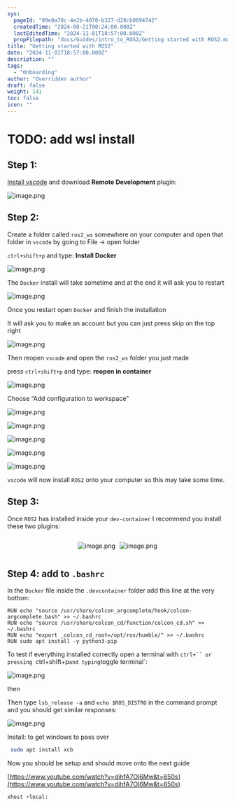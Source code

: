 ```yaml
---
sys:
  pageId: "89e0a78c-4e2b-4070-b327-d28cb0694742"
  createdTime: "2024-08-21T00:24:00.000Z"
  lastEditedTime: "2024-11-01T18:57:00.000Z"
  propFilepath: "docs/Guides/intro_to_ROS2/Getting started with ROS2.md"
title: "Getting started with ROS2"
date: "2024-11-01T18:57:00.000Z"
description: ""
tags:
  - "Onboarding"
author: "Overridden author"
draft: false
weight: 141
toc: false
icon: ""
---
```


# TODO: add wsl install

## Step 1:

[Install vscode](https://code.visualstudio.com/download) and download **Remote Development** plugin:

![image.png](https://prod-files-secure.s3.us-west-2.amazonaws.com/d518164a-d88e-44d1-a4ee-3adb3bd8bce0/efb52993-1881-4a40-b95e-6f020334f022/image.png?X-Amz-Algorithm=AWS4-HMAC-SHA256&X-Amz-Content-Sha256=UNSIGNED-PAYLOAD&X-Amz-Credential=ASIAZI2LB4664T6WL7BL%2F20250320%2Fus-west-2%2Fs3%2Faws4_request&X-Amz-Date=20250320T090828Z&X-Amz-Expires=3600&X-Amz-Security-Token=IQoJb3JpZ2luX2VjEDEaCXVzLXdlc3QtMiJHMEUCID%2BYZKpsiPU3RmZOtDb%2BH9t3t5kPdzHWgC1M%2Fei6RLwmAiEAnozWyp6x5RbXGFNnyKoPGCByYVWhFPZUheaFQI3Vj5kqiAQIiv%2F%2F%2F%2F%2F%2F%2F%2F%2F%2FARAAGgw2Mzc0MjMxODM4MDUiDOmd09Io7kHOI%2BsK%2FSrcA4BAgOBTFTYB3lpGfQsa%2FQpViNSiJx3wN2PXZjGyU2JjQVar8b%2FFDQPVbvzYEMwjVKhowqFOf%2F765ex5i7JymnBho74RpnliquGjqR%2BuGh93WfF1bs%2BgToPtQAe%2BzdOrweoFzXLpNvNdXOT8%2ByxuUic%2B%2BfvxdedJHo9MJEzHJOeSmQlLtHdfg9GrgPujfssmb1j8AiVol4AjG8rYYgFxvkpbQ%2FopzRmPqOlWkiiwA1qpjqx4mPo54xV0LUo8D5Zx6NTnCHYHCJr%2BBpipvEU8qJf9MxX9aSCbvsdok2iLiRygJy2CCRwOBZc0hAH%2F90oP%2Fq2d2%2FpIWgp5MTyeZjamPBIlX%2FZmMvEPeHpCsrmHAyJwzgfiInpISMG3B81lOtoZ936n1CaedwPfbTMdm02TVZ8aMVod1sJ%2BNDnq7pb5drkrbaw2w7LOb%2BNcQWp%2BIc%2Fb7Ri8kW3pxOxlN7a%2F5imotR91TVddz95NMRpUfLmz3uVVCbhf4Pr6%2BIXcWuBGPmLgwc1NHTKoA79KANQwypJZwFf4OfCWXliTFtQMNh3geI3ALV08400s6RAt0obNYsI00bGn%2FHl300znmhx6t3R9d4bT%2BP8oGf4uRXMPs7wZv3e8zGvRW7hxGIHiJ8KJMIim774GOqUBequv1QK4Co5saLm7X%2BsRylpSUgzoyfWdYUnny0XC7tonsRM72Ujq1LGs4R3YLc73ClX1MisIXr3ADzF7pd4lCf0jvLxjij5FWCkeXFds%2FCLTN2cJ3ezIhQBJDvR8O7gjsA%2FFXPy%2FIpbZCU1m7dDjSjAI5OJ0P%2Fns2Bl8llUi73ypc6TfH0FBFf507Mo8O%2BoEM1sbNLXbvExjLdO%2BexKXD%2B%2FMe1%2F%2B&X-Amz-Signature=bab48c6c1d145ec22ca4f929f08b8f17f9b3a1e24867074557751f6335496077&X-Amz-SignedHeaders=host&x-id=GetObject)

## Step 2:

Create a folder called `ros2_ws` somewhere on your computer and open that folder in `vscode` by going to File → open folder 

`ctrl+shift+p` and type: **Install Docker**

![image.png](https://prod-files-secure.s3.us-west-2.amazonaws.com/d518164a-d88e-44d1-a4ee-3adb3bd8bce0/2269dc0e-1cd5-47ff-bceb-c04ad9b2eab0/image.png?X-Amz-Algorithm=AWS4-HMAC-SHA256&X-Amz-Content-Sha256=UNSIGNED-PAYLOAD&X-Amz-Credential=ASIAZI2LB4664T6WL7BL%2F20250320%2Fus-west-2%2Fs3%2Faws4_request&X-Amz-Date=20250320T090828Z&X-Amz-Expires=3600&X-Amz-Security-Token=IQoJb3JpZ2luX2VjEDEaCXVzLXdlc3QtMiJHMEUCID%2BYZKpsiPU3RmZOtDb%2BH9t3t5kPdzHWgC1M%2Fei6RLwmAiEAnozWyp6x5RbXGFNnyKoPGCByYVWhFPZUheaFQI3Vj5kqiAQIiv%2F%2F%2F%2F%2F%2F%2F%2F%2F%2FARAAGgw2Mzc0MjMxODM4MDUiDOmd09Io7kHOI%2BsK%2FSrcA4BAgOBTFTYB3lpGfQsa%2FQpViNSiJx3wN2PXZjGyU2JjQVar8b%2FFDQPVbvzYEMwjVKhowqFOf%2F765ex5i7JymnBho74RpnliquGjqR%2BuGh93WfF1bs%2BgToPtQAe%2BzdOrweoFzXLpNvNdXOT8%2ByxuUic%2B%2BfvxdedJHo9MJEzHJOeSmQlLtHdfg9GrgPujfssmb1j8AiVol4AjG8rYYgFxvkpbQ%2FopzRmPqOlWkiiwA1qpjqx4mPo54xV0LUo8D5Zx6NTnCHYHCJr%2BBpipvEU8qJf9MxX9aSCbvsdok2iLiRygJy2CCRwOBZc0hAH%2F90oP%2Fq2d2%2FpIWgp5MTyeZjamPBIlX%2FZmMvEPeHpCsrmHAyJwzgfiInpISMG3B81lOtoZ936n1CaedwPfbTMdm02TVZ8aMVod1sJ%2BNDnq7pb5drkrbaw2w7LOb%2BNcQWp%2BIc%2Fb7Ri8kW3pxOxlN7a%2F5imotR91TVddz95NMRpUfLmz3uVVCbhf4Pr6%2BIXcWuBGPmLgwc1NHTKoA79KANQwypJZwFf4OfCWXliTFtQMNh3geI3ALV08400s6RAt0obNYsI00bGn%2FHl300znmhx6t3R9d4bT%2BP8oGf4uRXMPs7wZv3e8zGvRW7hxGIHiJ8KJMIim774GOqUBequv1QK4Co5saLm7X%2BsRylpSUgzoyfWdYUnny0XC7tonsRM72Ujq1LGs4R3YLc73ClX1MisIXr3ADzF7pd4lCf0jvLxjij5FWCkeXFds%2FCLTN2cJ3ezIhQBJDvR8O7gjsA%2FFXPy%2FIpbZCU1m7dDjSjAI5OJ0P%2Fns2Bl8llUi73ypc6TfH0FBFf507Mo8O%2BoEM1sbNLXbvExjLdO%2BexKXD%2B%2FMe1%2F%2B&X-Amz-Signature=22c0f932227ee5f5a3590a18ca71f0552821bfc308fb3af6285b46e019cd957d&X-Amz-SignedHeaders=host&x-id=GetObject)

The `Docker` install will take sometime and at the end it will ask you to restart

![image.png](https://prod-files-secure.s3.us-west-2.amazonaws.com/d518164a-d88e-44d1-a4ee-3adb3bd8bce0/ed233f78-be33-4b1f-b89c-9c346c0e961e/image.png?X-Amz-Algorithm=AWS4-HMAC-SHA256&X-Amz-Content-Sha256=UNSIGNED-PAYLOAD&X-Amz-Credential=ASIAZI2LB4664T6WL7BL%2F20250320%2Fus-west-2%2Fs3%2Faws4_request&X-Amz-Date=20250320T090828Z&X-Amz-Expires=3600&X-Amz-Security-Token=IQoJb3JpZ2luX2VjEDEaCXVzLXdlc3QtMiJHMEUCID%2BYZKpsiPU3RmZOtDb%2BH9t3t5kPdzHWgC1M%2Fei6RLwmAiEAnozWyp6x5RbXGFNnyKoPGCByYVWhFPZUheaFQI3Vj5kqiAQIiv%2F%2F%2F%2F%2F%2F%2F%2F%2F%2FARAAGgw2Mzc0MjMxODM4MDUiDOmd09Io7kHOI%2BsK%2FSrcA4BAgOBTFTYB3lpGfQsa%2FQpViNSiJx3wN2PXZjGyU2JjQVar8b%2FFDQPVbvzYEMwjVKhowqFOf%2F765ex5i7JymnBho74RpnliquGjqR%2BuGh93WfF1bs%2BgToPtQAe%2BzdOrweoFzXLpNvNdXOT8%2ByxuUic%2B%2BfvxdedJHo9MJEzHJOeSmQlLtHdfg9GrgPujfssmb1j8AiVol4AjG8rYYgFxvkpbQ%2FopzRmPqOlWkiiwA1qpjqx4mPo54xV0LUo8D5Zx6NTnCHYHCJr%2BBpipvEU8qJf9MxX9aSCbvsdok2iLiRygJy2CCRwOBZc0hAH%2F90oP%2Fq2d2%2FpIWgp5MTyeZjamPBIlX%2FZmMvEPeHpCsrmHAyJwzgfiInpISMG3B81lOtoZ936n1CaedwPfbTMdm02TVZ8aMVod1sJ%2BNDnq7pb5drkrbaw2w7LOb%2BNcQWp%2BIc%2Fb7Ri8kW3pxOxlN7a%2F5imotR91TVddz95NMRpUfLmz3uVVCbhf4Pr6%2BIXcWuBGPmLgwc1NHTKoA79KANQwypJZwFf4OfCWXliTFtQMNh3geI3ALV08400s6RAt0obNYsI00bGn%2FHl300znmhx6t3R9d4bT%2BP8oGf4uRXMPs7wZv3e8zGvRW7hxGIHiJ8KJMIim774GOqUBequv1QK4Co5saLm7X%2BsRylpSUgzoyfWdYUnny0XC7tonsRM72Ujq1LGs4R3YLc73ClX1MisIXr3ADzF7pd4lCf0jvLxjij5FWCkeXFds%2FCLTN2cJ3ezIhQBJDvR8O7gjsA%2FFXPy%2FIpbZCU1m7dDjSjAI5OJ0P%2Fns2Bl8llUi73ypc6TfH0FBFf507Mo8O%2BoEM1sbNLXbvExjLdO%2BexKXD%2B%2FMe1%2F%2B&X-Amz-Signature=1b3bd17b63f379524ad15b7409fe93351364e01818ffab382aa2abb7500deda5&X-Amz-SignedHeaders=host&x-id=GetObject)

Once you restart open `Docker` and finish the installation

It will ask you to make an account but you can just press skip on the top right

![image.png](https://prod-files-secure.s3.us-west-2.amazonaws.com/d518164a-d88e-44d1-a4ee-3adb3bd8bce0/21010ad9-1659-4fd9-9f59-9932a09b2a3d/image.png?X-Amz-Algorithm=AWS4-HMAC-SHA256&X-Amz-Content-Sha256=UNSIGNED-PAYLOAD&X-Amz-Credential=ASIAZI2LB4664T6WL7BL%2F20250320%2Fus-west-2%2Fs3%2Faws4_request&X-Amz-Date=20250320T090828Z&X-Amz-Expires=3600&X-Amz-Security-Token=IQoJb3JpZ2luX2VjEDEaCXVzLXdlc3QtMiJHMEUCID%2BYZKpsiPU3RmZOtDb%2BH9t3t5kPdzHWgC1M%2Fei6RLwmAiEAnozWyp6x5RbXGFNnyKoPGCByYVWhFPZUheaFQI3Vj5kqiAQIiv%2F%2F%2F%2F%2F%2F%2F%2F%2F%2FARAAGgw2Mzc0MjMxODM4MDUiDOmd09Io7kHOI%2BsK%2FSrcA4BAgOBTFTYB3lpGfQsa%2FQpViNSiJx3wN2PXZjGyU2JjQVar8b%2FFDQPVbvzYEMwjVKhowqFOf%2F765ex5i7JymnBho74RpnliquGjqR%2BuGh93WfF1bs%2BgToPtQAe%2BzdOrweoFzXLpNvNdXOT8%2ByxuUic%2B%2BfvxdedJHo9MJEzHJOeSmQlLtHdfg9GrgPujfssmb1j8AiVol4AjG8rYYgFxvkpbQ%2FopzRmPqOlWkiiwA1qpjqx4mPo54xV0LUo8D5Zx6NTnCHYHCJr%2BBpipvEU8qJf9MxX9aSCbvsdok2iLiRygJy2CCRwOBZc0hAH%2F90oP%2Fq2d2%2FpIWgp5MTyeZjamPBIlX%2FZmMvEPeHpCsrmHAyJwzgfiInpISMG3B81lOtoZ936n1CaedwPfbTMdm02TVZ8aMVod1sJ%2BNDnq7pb5drkrbaw2w7LOb%2BNcQWp%2BIc%2Fb7Ri8kW3pxOxlN7a%2F5imotR91TVddz95NMRpUfLmz3uVVCbhf4Pr6%2BIXcWuBGPmLgwc1NHTKoA79KANQwypJZwFf4OfCWXliTFtQMNh3geI3ALV08400s6RAt0obNYsI00bGn%2FHl300znmhx6t3R9d4bT%2BP8oGf4uRXMPs7wZv3e8zGvRW7hxGIHiJ8KJMIim774GOqUBequv1QK4Co5saLm7X%2BsRylpSUgzoyfWdYUnny0XC7tonsRM72Ujq1LGs4R3YLc73ClX1MisIXr3ADzF7pd4lCf0jvLxjij5FWCkeXFds%2FCLTN2cJ3ezIhQBJDvR8O7gjsA%2FFXPy%2FIpbZCU1m7dDjSjAI5OJ0P%2Fns2Bl8llUi73ypc6TfH0FBFf507Mo8O%2BoEM1sbNLXbvExjLdO%2BexKXD%2B%2FMe1%2F%2B&X-Amz-Signature=49d920d3a3537600db9ba2b63978b782a6c961867d26990658db6083789e85bf&X-Amz-SignedHeaders=host&x-id=GetObject)

Then reopen `vscode` and open the `ros2_ws` folder you just made

press `ctrl+shift+p` and type: **reopen in container**

![image.png](https://prod-files-secure.s3.us-west-2.amazonaws.com/d518164a-d88e-44d1-a4ee-3adb3bd8bce0/4e93b8c2-41ad-488c-8095-c74205196118/image.png?X-Amz-Algorithm=AWS4-HMAC-SHA256&X-Amz-Content-Sha256=UNSIGNED-PAYLOAD&X-Amz-Credential=ASIAZI2LB4664T6WL7BL%2F20250320%2Fus-west-2%2Fs3%2Faws4_request&X-Amz-Date=20250320T090828Z&X-Amz-Expires=3600&X-Amz-Security-Token=IQoJb3JpZ2luX2VjEDEaCXVzLXdlc3QtMiJHMEUCID%2BYZKpsiPU3RmZOtDb%2BH9t3t5kPdzHWgC1M%2Fei6RLwmAiEAnozWyp6x5RbXGFNnyKoPGCByYVWhFPZUheaFQI3Vj5kqiAQIiv%2F%2F%2F%2F%2F%2F%2F%2F%2F%2FARAAGgw2Mzc0MjMxODM4MDUiDOmd09Io7kHOI%2BsK%2FSrcA4BAgOBTFTYB3lpGfQsa%2FQpViNSiJx3wN2PXZjGyU2JjQVar8b%2FFDQPVbvzYEMwjVKhowqFOf%2F765ex5i7JymnBho74RpnliquGjqR%2BuGh93WfF1bs%2BgToPtQAe%2BzdOrweoFzXLpNvNdXOT8%2ByxuUic%2B%2BfvxdedJHo9MJEzHJOeSmQlLtHdfg9GrgPujfssmb1j8AiVol4AjG8rYYgFxvkpbQ%2FopzRmPqOlWkiiwA1qpjqx4mPo54xV0LUo8D5Zx6NTnCHYHCJr%2BBpipvEU8qJf9MxX9aSCbvsdok2iLiRygJy2CCRwOBZc0hAH%2F90oP%2Fq2d2%2FpIWgp5MTyeZjamPBIlX%2FZmMvEPeHpCsrmHAyJwzgfiInpISMG3B81lOtoZ936n1CaedwPfbTMdm02TVZ8aMVod1sJ%2BNDnq7pb5drkrbaw2w7LOb%2BNcQWp%2BIc%2Fb7Ri8kW3pxOxlN7a%2F5imotR91TVddz95NMRpUfLmz3uVVCbhf4Pr6%2BIXcWuBGPmLgwc1NHTKoA79KANQwypJZwFf4OfCWXliTFtQMNh3geI3ALV08400s6RAt0obNYsI00bGn%2FHl300znmhx6t3R9d4bT%2BP8oGf4uRXMPs7wZv3e8zGvRW7hxGIHiJ8KJMIim774GOqUBequv1QK4Co5saLm7X%2BsRylpSUgzoyfWdYUnny0XC7tonsRM72Ujq1LGs4R3YLc73ClX1MisIXr3ADzF7pd4lCf0jvLxjij5FWCkeXFds%2FCLTN2cJ3ezIhQBJDvR8O7gjsA%2FFXPy%2FIpbZCU1m7dDjSjAI5OJ0P%2Fns2Bl8llUi73ypc6TfH0FBFf507Mo8O%2BoEM1sbNLXbvExjLdO%2BexKXD%2B%2FMe1%2F%2B&X-Amz-Signature=94b76fb74be9654cfb2abc39b7f21dd862bff6f928079fcc2401ead5cf00aee9&X-Amz-SignedHeaders=host&x-id=GetObject)

Choose “Add configuration to workspace”

![image.png](https://prod-files-secure.s3.us-west-2.amazonaws.com/d518164a-d88e-44d1-a4ee-3adb3bd8bce0/9560b282-5060-4989-ba37-97e7b2c22476/image.png?X-Amz-Algorithm=AWS4-HMAC-SHA256&X-Amz-Content-Sha256=UNSIGNED-PAYLOAD&X-Amz-Credential=ASIAZI2LB4664T6WL7BL%2F20250320%2Fus-west-2%2Fs3%2Faws4_request&X-Amz-Date=20250320T090828Z&X-Amz-Expires=3600&X-Amz-Security-Token=IQoJb3JpZ2luX2VjEDEaCXVzLXdlc3QtMiJHMEUCID%2BYZKpsiPU3RmZOtDb%2BH9t3t5kPdzHWgC1M%2Fei6RLwmAiEAnozWyp6x5RbXGFNnyKoPGCByYVWhFPZUheaFQI3Vj5kqiAQIiv%2F%2F%2F%2F%2F%2F%2F%2F%2F%2FARAAGgw2Mzc0MjMxODM4MDUiDOmd09Io7kHOI%2BsK%2FSrcA4BAgOBTFTYB3lpGfQsa%2FQpViNSiJx3wN2PXZjGyU2JjQVar8b%2FFDQPVbvzYEMwjVKhowqFOf%2F765ex5i7JymnBho74RpnliquGjqR%2BuGh93WfF1bs%2BgToPtQAe%2BzdOrweoFzXLpNvNdXOT8%2ByxuUic%2B%2BfvxdedJHo9MJEzHJOeSmQlLtHdfg9GrgPujfssmb1j8AiVol4AjG8rYYgFxvkpbQ%2FopzRmPqOlWkiiwA1qpjqx4mPo54xV0LUo8D5Zx6NTnCHYHCJr%2BBpipvEU8qJf9MxX9aSCbvsdok2iLiRygJy2CCRwOBZc0hAH%2F90oP%2Fq2d2%2FpIWgp5MTyeZjamPBIlX%2FZmMvEPeHpCsrmHAyJwzgfiInpISMG3B81lOtoZ936n1CaedwPfbTMdm02TVZ8aMVod1sJ%2BNDnq7pb5drkrbaw2w7LOb%2BNcQWp%2BIc%2Fb7Ri8kW3pxOxlN7a%2F5imotR91TVddz95NMRpUfLmz3uVVCbhf4Pr6%2BIXcWuBGPmLgwc1NHTKoA79KANQwypJZwFf4OfCWXliTFtQMNh3geI3ALV08400s6RAt0obNYsI00bGn%2FHl300znmhx6t3R9d4bT%2BP8oGf4uRXMPs7wZv3e8zGvRW7hxGIHiJ8KJMIim774GOqUBequv1QK4Co5saLm7X%2BsRylpSUgzoyfWdYUnny0XC7tonsRM72Ujq1LGs4R3YLc73ClX1MisIXr3ADzF7pd4lCf0jvLxjij5FWCkeXFds%2FCLTN2cJ3ezIhQBJDvR8O7gjsA%2FFXPy%2FIpbZCU1m7dDjSjAI5OJ0P%2Fns2Bl8llUi73ypc6TfH0FBFf507Mo8O%2BoEM1sbNLXbvExjLdO%2BexKXD%2B%2FMe1%2F%2B&X-Amz-Signature=c0bf0a282bbc4e616ecc8002ff0237c3bdfcb603813b01ef625a08b8acf71636&X-Amz-SignedHeaders=host&x-id=GetObject)

![image.png](https://prod-files-secure.s3.us-west-2.amazonaws.com/d518164a-d88e-44d1-a4ee-3adb3bd8bce0/2ee63f81-886b-48e8-a553-dc6e5eac99e4/image.png?X-Amz-Algorithm=AWS4-HMAC-SHA256&X-Amz-Content-Sha256=UNSIGNED-PAYLOAD&X-Amz-Credential=ASIAZI2LB4664T6WL7BL%2F20250320%2Fus-west-2%2Fs3%2Faws4_request&X-Amz-Date=20250320T090828Z&X-Amz-Expires=3600&X-Amz-Security-Token=IQoJb3JpZ2luX2VjEDEaCXVzLXdlc3QtMiJHMEUCID%2BYZKpsiPU3RmZOtDb%2BH9t3t5kPdzHWgC1M%2Fei6RLwmAiEAnozWyp6x5RbXGFNnyKoPGCByYVWhFPZUheaFQI3Vj5kqiAQIiv%2F%2F%2F%2F%2F%2F%2F%2F%2F%2FARAAGgw2Mzc0MjMxODM4MDUiDOmd09Io7kHOI%2BsK%2FSrcA4BAgOBTFTYB3lpGfQsa%2FQpViNSiJx3wN2PXZjGyU2JjQVar8b%2FFDQPVbvzYEMwjVKhowqFOf%2F765ex5i7JymnBho74RpnliquGjqR%2BuGh93WfF1bs%2BgToPtQAe%2BzdOrweoFzXLpNvNdXOT8%2ByxuUic%2B%2BfvxdedJHo9MJEzHJOeSmQlLtHdfg9GrgPujfssmb1j8AiVol4AjG8rYYgFxvkpbQ%2FopzRmPqOlWkiiwA1qpjqx4mPo54xV0LUo8D5Zx6NTnCHYHCJr%2BBpipvEU8qJf9MxX9aSCbvsdok2iLiRygJy2CCRwOBZc0hAH%2F90oP%2Fq2d2%2FpIWgp5MTyeZjamPBIlX%2FZmMvEPeHpCsrmHAyJwzgfiInpISMG3B81lOtoZ936n1CaedwPfbTMdm02TVZ8aMVod1sJ%2BNDnq7pb5drkrbaw2w7LOb%2BNcQWp%2BIc%2Fb7Ri8kW3pxOxlN7a%2F5imotR91TVddz95NMRpUfLmz3uVVCbhf4Pr6%2BIXcWuBGPmLgwc1NHTKoA79KANQwypJZwFf4OfCWXliTFtQMNh3geI3ALV08400s6RAt0obNYsI00bGn%2FHl300znmhx6t3R9d4bT%2BP8oGf4uRXMPs7wZv3e8zGvRW7hxGIHiJ8KJMIim774GOqUBequv1QK4Co5saLm7X%2BsRylpSUgzoyfWdYUnny0XC7tonsRM72Ujq1LGs4R3YLc73ClX1MisIXr3ADzF7pd4lCf0jvLxjij5FWCkeXFds%2FCLTN2cJ3ezIhQBJDvR8O7gjsA%2FFXPy%2FIpbZCU1m7dDjSjAI5OJ0P%2Fns2Bl8llUi73ypc6TfH0FBFf507Mo8O%2BoEM1sbNLXbvExjLdO%2BexKXD%2B%2FMe1%2F%2B&X-Amz-Signature=bdddd2fa843be1464151eff1a9496a5a45e3f8c09373cf685fd2a75c9923fd24&X-Amz-SignedHeaders=host&x-id=GetObject)

![image.png](https://prod-files-secure.s3.us-west-2.amazonaws.com/d518164a-d88e-44d1-a4ee-3adb3bd8bce0/ae1580b2-b048-407e-aed9-b584224a7a04/image.png?X-Amz-Algorithm=AWS4-HMAC-SHA256&X-Amz-Content-Sha256=UNSIGNED-PAYLOAD&X-Amz-Credential=ASIAZI2LB4664T6WL7BL%2F20250320%2Fus-west-2%2Fs3%2Faws4_request&X-Amz-Date=20250320T090828Z&X-Amz-Expires=3600&X-Amz-Security-Token=IQoJb3JpZ2luX2VjEDEaCXVzLXdlc3QtMiJHMEUCID%2BYZKpsiPU3RmZOtDb%2BH9t3t5kPdzHWgC1M%2Fei6RLwmAiEAnozWyp6x5RbXGFNnyKoPGCByYVWhFPZUheaFQI3Vj5kqiAQIiv%2F%2F%2F%2F%2F%2F%2F%2F%2F%2FARAAGgw2Mzc0MjMxODM4MDUiDOmd09Io7kHOI%2BsK%2FSrcA4BAgOBTFTYB3lpGfQsa%2FQpViNSiJx3wN2PXZjGyU2JjQVar8b%2FFDQPVbvzYEMwjVKhowqFOf%2F765ex5i7JymnBho74RpnliquGjqR%2BuGh93WfF1bs%2BgToPtQAe%2BzdOrweoFzXLpNvNdXOT8%2ByxuUic%2B%2BfvxdedJHo9MJEzHJOeSmQlLtHdfg9GrgPujfssmb1j8AiVol4AjG8rYYgFxvkpbQ%2FopzRmPqOlWkiiwA1qpjqx4mPo54xV0LUo8D5Zx6NTnCHYHCJr%2BBpipvEU8qJf9MxX9aSCbvsdok2iLiRygJy2CCRwOBZc0hAH%2F90oP%2Fq2d2%2FpIWgp5MTyeZjamPBIlX%2FZmMvEPeHpCsrmHAyJwzgfiInpISMG3B81lOtoZ936n1CaedwPfbTMdm02TVZ8aMVod1sJ%2BNDnq7pb5drkrbaw2w7LOb%2BNcQWp%2BIc%2Fb7Ri8kW3pxOxlN7a%2F5imotR91TVddz95NMRpUfLmz3uVVCbhf4Pr6%2BIXcWuBGPmLgwc1NHTKoA79KANQwypJZwFf4OfCWXliTFtQMNh3geI3ALV08400s6RAt0obNYsI00bGn%2FHl300znmhx6t3R9d4bT%2BP8oGf4uRXMPs7wZv3e8zGvRW7hxGIHiJ8KJMIim774GOqUBequv1QK4Co5saLm7X%2BsRylpSUgzoyfWdYUnny0XC7tonsRM72Ujq1LGs4R3YLc73ClX1MisIXr3ADzF7pd4lCf0jvLxjij5FWCkeXFds%2FCLTN2cJ3ezIhQBJDvR8O7gjsA%2FFXPy%2FIpbZCU1m7dDjSjAI5OJ0P%2Fns2Bl8llUi73ypc6TfH0FBFf507Mo8O%2BoEM1sbNLXbvExjLdO%2BexKXD%2B%2FMe1%2F%2B&X-Amz-Signature=8bf6fb5ca3e40afb67d862735c313d151a8e70aa7e2038b291ec6675bf337410&X-Amz-SignedHeaders=host&x-id=GetObject)

![image.png](https://prod-files-secure.s3.us-west-2.amazonaws.com/d518164a-d88e-44d1-a4ee-3adb3bd8bce0/53255b28-f75e-430f-b9e3-c0ac8577e42b/image.png?X-Amz-Algorithm=AWS4-HMAC-SHA256&X-Amz-Content-Sha256=UNSIGNED-PAYLOAD&X-Amz-Credential=ASIAZI2LB4664T6WL7BL%2F20250320%2Fus-west-2%2Fs3%2Faws4_request&X-Amz-Date=20250320T090828Z&X-Amz-Expires=3600&X-Amz-Security-Token=IQoJb3JpZ2luX2VjEDEaCXVzLXdlc3QtMiJHMEUCID%2BYZKpsiPU3RmZOtDb%2BH9t3t5kPdzHWgC1M%2Fei6RLwmAiEAnozWyp6x5RbXGFNnyKoPGCByYVWhFPZUheaFQI3Vj5kqiAQIiv%2F%2F%2F%2F%2F%2F%2F%2F%2F%2FARAAGgw2Mzc0MjMxODM4MDUiDOmd09Io7kHOI%2BsK%2FSrcA4BAgOBTFTYB3lpGfQsa%2FQpViNSiJx3wN2PXZjGyU2JjQVar8b%2FFDQPVbvzYEMwjVKhowqFOf%2F765ex5i7JymnBho74RpnliquGjqR%2BuGh93WfF1bs%2BgToPtQAe%2BzdOrweoFzXLpNvNdXOT8%2ByxuUic%2B%2BfvxdedJHo9MJEzHJOeSmQlLtHdfg9GrgPujfssmb1j8AiVol4AjG8rYYgFxvkpbQ%2FopzRmPqOlWkiiwA1qpjqx4mPo54xV0LUo8D5Zx6NTnCHYHCJr%2BBpipvEU8qJf9MxX9aSCbvsdok2iLiRygJy2CCRwOBZc0hAH%2F90oP%2Fq2d2%2FpIWgp5MTyeZjamPBIlX%2FZmMvEPeHpCsrmHAyJwzgfiInpISMG3B81lOtoZ936n1CaedwPfbTMdm02TVZ8aMVod1sJ%2BNDnq7pb5drkrbaw2w7LOb%2BNcQWp%2BIc%2Fb7Ri8kW3pxOxlN7a%2F5imotR91TVddz95NMRpUfLmz3uVVCbhf4Pr6%2BIXcWuBGPmLgwc1NHTKoA79KANQwypJZwFf4OfCWXliTFtQMNh3geI3ALV08400s6RAt0obNYsI00bGn%2FHl300znmhx6t3R9d4bT%2BP8oGf4uRXMPs7wZv3e8zGvRW7hxGIHiJ8KJMIim774GOqUBequv1QK4Co5saLm7X%2BsRylpSUgzoyfWdYUnny0XC7tonsRM72Ujq1LGs4R3YLc73ClX1MisIXr3ADzF7pd4lCf0jvLxjij5FWCkeXFds%2FCLTN2cJ3ezIhQBJDvR8O7gjsA%2FFXPy%2FIpbZCU1m7dDjSjAI5OJ0P%2Fns2Bl8llUi73ypc6TfH0FBFf507Mo8O%2BoEM1sbNLXbvExjLdO%2BexKXD%2B%2FMe1%2F%2B&X-Amz-Signature=cf1a344434a556a1fec25f6e7af10864997c93246e628ef49dc2901617ecb683&X-Amz-SignedHeaders=host&x-id=GetObject)

![image.png](https://prod-files-secure.s3.us-west-2.amazonaws.com/d518164a-d88e-44d1-a4ee-3adb3bd8bce0/7c562767-5af9-4ffb-97d1-327bcdf4ee00/image.png?X-Amz-Algorithm=AWS4-HMAC-SHA256&X-Amz-Content-Sha256=UNSIGNED-PAYLOAD&X-Amz-Credential=ASIAZI2LB4664T6WL7BL%2F20250320%2Fus-west-2%2Fs3%2Faws4_request&X-Amz-Date=20250320T090828Z&X-Amz-Expires=3600&X-Amz-Security-Token=IQoJb3JpZ2luX2VjEDEaCXVzLXdlc3QtMiJHMEUCID%2BYZKpsiPU3RmZOtDb%2BH9t3t5kPdzHWgC1M%2Fei6RLwmAiEAnozWyp6x5RbXGFNnyKoPGCByYVWhFPZUheaFQI3Vj5kqiAQIiv%2F%2F%2F%2F%2F%2F%2F%2F%2F%2FARAAGgw2Mzc0MjMxODM4MDUiDOmd09Io7kHOI%2BsK%2FSrcA4BAgOBTFTYB3lpGfQsa%2FQpViNSiJx3wN2PXZjGyU2JjQVar8b%2FFDQPVbvzYEMwjVKhowqFOf%2F765ex5i7JymnBho74RpnliquGjqR%2BuGh93WfF1bs%2BgToPtQAe%2BzdOrweoFzXLpNvNdXOT8%2ByxuUic%2B%2BfvxdedJHo9MJEzHJOeSmQlLtHdfg9GrgPujfssmb1j8AiVol4AjG8rYYgFxvkpbQ%2FopzRmPqOlWkiiwA1qpjqx4mPo54xV0LUo8D5Zx6NTnCHYHCJr%2BBpipvEU8qJf9MxX9aSCbvsdok2iLiRygJy2CCRwOBZc0hAH%2F90oP%2Fq2d2%2FpIWgp5MTyeZjamPBIlX%2FZmMvEPeHpCsrmHAyJwzgfiInpISMG3B81lOtoZ936n1CaedwPfbTMdm02TVZ8aMVod1sJ%2BNDnq7pb5drkrbaw2w7LOb%2BNcQWp%2BIc%2Fb7Ri8kW3pxOxlN7a%2F5imotR91TVddz95NMRpUfLmz3uVVCbhf4Pr6%2BIXcWuBGPmLgwc1NHTKoA79KANQwypJZwFf4OfCWXliTFtQMNh3geI3ALV08400s6RAt0obNYsI00bGn%2FHl300znmhx6t3R9d4bT%2BP8oGf4uRXMPs7wZv3e8zGvRW7hxGIHiJ8KJMIim774GOqUBequv1QK4Co5saLm7X%2BsRylpSUgzoyfWdYUnny0XC7tonsRM72Ujq1LGs4R3YLc73ClX1MisIXr3ADzF7pd4lCf0jvLxjij5FWCkeXFds%2FCLTN2cJ3ezIhQBJDvR8O7gjsA%2FFXPy%2FIpbZCU1m7dDjSjAI5OJ0P%2Fns2Bl8llUi73ypc6TfH0FBFf507Mo8O%2BoEM1sbNLXbvExjLdO%2BexKXD%2B%2FMe1%2F%2B&X-Amz-Signature=89dd4b5987f19a4f6d9771e27c567d071b9661cc0da13b32d4d80d84962d014d&X-Amz-SignedHeaders=host&x-id=GetObject)

`vscode` will now install `ROS2` onto your computer so this may take some time.

## Step 3:

Once `ROS2` has installed inside your `dev-container` I recommend you install these two plugins:

<div style="display: flex;flex-direction: row; column-gap:10px; max-width: 630px;justify-content: center;">
<div>

![image.png](https://prod-files-secure.s3.us-west-2.amazonaws.com/d518164a-d88e-44d1-a4ee-3adb3bd8bce0/3fc3d550-5a54-4ba1-ba6b-faa01cdb7369/image.png?X-Amz-Algorithm=AWS4-HMAC-SHA256&X-Amz-Content-Sha256=UNSIGNED-PAYLOAD&X-Amz-Credential=ASIAZI2LB4663X6ZJGOO%2F20250320%2Fus-west-2%2Fs3%2Faws4_request&X-Amz-Date=20250320T090830Z&X-Amz-Expires=3600&X-Amz-Security-Token=IQoJb3JpZ2luX2VjEDEaCXVzLXdlc3QtMiJIMEYCIQCAVyY63qM0wdwj98%2Frf9598VkGKYQdfQjg4jmgOb0X3QIhAISfQ4sQBGWHBY3SwOuQRf23%2BO3EnG0dFxYT91AVIweHKogECIr%2F%2F%2F%2F%2F%2F%2F%2F%2F%2FwEQABoMNjM3NDIzMTgzODA1IgyEaGgzdjgm7%2FxR1vwq3AMb8ZR8YjXejvO6Hk0Nubu0p87%2FEEoDrR4JT2zHM%2F1OzdHM5BDU97qbPB7s4S10a6F2N2QlqcT1vB4YXdIh0GHJTe%2BZrPNeu1yBP2slu3J9yyCMVXGxwH7sEptDFA4UqUaEue5k%2BMdjMC%2Bm9b8ZO6o7Er6nJjMp6cPQb0y%2FWZcX9u6YrkTmVPxiDFXm%2B7Y2mZHTweTDg7fYwsXjrhUEtodq1Ha96WK7CmTKba1nBrEqmSsoSYEBlOVjhKBUtHD%2B4YTjdYo1kLhVzzOvrSNy97SnFSl5Pwm3WU5G6zEWf65VncbFFU%2Bx0ZR6YtrOSkNZ41apfQa7r3IQXJRXwN33P79Y9D7w0Np3j50bNU2IgjI3OwtAG2O3v9nAUQ86KCVHToiFXaQmN%2Brqe8eQqlw8YS1lIQ%2BZnoejUsAz3IKTawP7pSjX2Lu2zBZJv1ztEotiBv%2FaWQswyBGm85h3dYkALAKn1ZxJtXv69Ke1EwWb%2FNldTuirPRlt3Wde3rFja7qWjMaJdkK4A0GmcjIMZmvMWrhCSq8HjM1%2FKkesWBqt9EWtJmimkc3v7agY%2Frrj9aE%2BuwuWgyd%2FJD9lFdFq7Z549QNecuajv9CCxuYMH1toJljBXeu9%2BHiL%2FhRizDqRqDD1pe%2B%2BBjqkAehEbsTj9SUZQF6O0fXjLDZlE0tQnX5u8JW%2BnXkPTugnSXcIuf8%2FFyo8dkiDweGAGrHw%2Fnaf2B%2FG72sOkbEYDhylTcMASihpBONKNyHUMxp%2FRM0Wk41d87U8sRjshVUAffDblPjkC7HxHMH1Es8s4db%2F6VVMVW%2Be9eFg5gF0VywB6apx1LG%2FJJ8%2FIXolxCZ4e2jzhdx9tBB3R%2FuXCCkDVRKp2bVI&X-Amz-Signature=0765f1ae10081face35fd470e6fec447cb8fcd8afd12c66f1ae0287b21c670ba&X-Amz-SignedHeaders=host&x-id=GetObject)

</div>
<div>

![image.png](https://prod-files-secure.s3.us-west-2.amazonaws.com/d518164a-d88e-44d1-a4ee-3adb3bd8bce0/d994cc66-13c2-4093-a5a3-f84cf4601a82/image.png?X-Amz-Algorithm=AWS4-HMAC-SHA256&X-Amz-Content-Sha256=UNSIGNED-PAYLOAD&X-Amz-Credential=ASIAZI2LB466SHYCEZOT%2F20250320%2Fus-west-2%2Fs3%2Faws4_request&X-Amz-Date=20250320T090830Z&X-Amz-Expires=3600&X-Amz-Security-Token=IQoJb3JpZ2luX2VjEDEaCXVzLXdlc3QtMiJGMEQCIBoi5dH7bQ%2F%2FEPgeWzzQyZ3kx52Bf0ntZl7NTf7SuCujAiAfBYpEBiATJskE8Jnm0yNSY15FvugQCTpUe0qteGExtCqIBAiK%2F%2F%2F%2F%2F%2F%2F%2F%2F%2F8BEAAaDDYzNzQyMzE4MzgwNSIMePjC0dSJf1GK%2F6dXKtwD58r2XVRj6QM8O3Tuk0r6mNE92gqpqijaiGy%2FEtp0Pvp62n6TALTsfhsjWsRJvlzZOtQTZfJR4veAdzaW03NVVHb9oEXA4fwCGlxxbJUTmivghX%2BJ49rzVupkKNpd5vLVO6j0ZzB4UVyUL1pcM5ZjWlHxJcLSbCHcWwazy%2FgJleFvgzQg8CqMYEp8l3TIYLa3BvsUkzzUOq0XbTRCYutpYRHT0IDJ2q287ubZRDSuVUdHTjyUXzUFyYv91GerCh8NWQ50e0c7SioGTWMxv3fixL%2FCeq0q7Lz2YeCM09dTgCoaEMJ35gZXH2znpKxc%2FPL1qYzKfkD03byH4ezBqEFv3uzMAG8kBOvmq63S%2FpJpzp1fvI06cCtPtmrLMqDls78pI3QFwvrkPavqT7WrXYrKS0Cx7ONmmTUtVuf4byjVTgPU%2FicA8DMUXCqxHdkk0qMyEWwkmMuVnbmrgr5wSCrf64xcwPrAm4e4zoOHeS71fLRSEJwgmYZfNHde8Ap4MZRJjgNXkoxsyHEHV09b4lAKWEl75ZfE1bVWMRE32YqEBLdpChgfOasdQ%2BI0RvygX6YWjg3F%2BxgX%2BAdW2gHaH7tZHm9BCzbHSbmKhTU4JkFUXSnynGtjqzevysNi9bIwmqbvvgY6pgEzpO%2FtNIEVIDr8AGpW4jWj%2F2fJuco6OkXsdClW3rG%2F0yAHJi3lMoj6LHdxMQtyyLblfEsJRIa060%2FXoH4TJjdWQL5VunTPYvGBhJMo7XpF6dCtKYHsHcnAjg%2BBp6DF2szD4FrgimNXF%2FyzDtgIQoofZMBy7uZlk3vgupIOoj8%2FSdXkFMVVYUl00Rs6FzI3Lh4YKqDLzrFbUnHXWOLOrlqvRwGk5pii&X-Amz-Signature=a42814b0f296a1e9c1cfcce9fa0ae0cdd95d1860d806715bdfb504ccbc9296a9&X-Amz-SignedHeaders=host&x-id=GetObject)

</div>
</div>

## Step 4: add to `.bashrc`

In the `Docker` file inside the `.devcontainer` folder add this line at the very bottom: 

```docker
RUN echo "source /usr/share/colcon_argcomplete/hook/colcon-argcomplete.bash" >> ~/.bashrc
RUN echo "source /usr/share/colcon_cd/function/colcon_cd.sh" >> ~/.bashrc
RUN echo "export _colcon_cd_root=/opt/ros/humble/" >> ~/.bashrc
RUN sudo apt install -y python3-pip 
```

To test if everything installed correctly open a terminal with `ctrl+`` or pressing `ctrl+shift+p` and typing `toggle terminal`:

![image.png](https://prod-files-secure.s3.us-west-2.amazonaws.com/d518164a-d88e-44d1-a4ee-3adb3bd8bce0/6a4943d8-b04e-4c02-9a58-775f3384d1a5/image.png?X-Amz-Algorithm=AWS4-HMAC-SHA256&X-Amz-Content-Sha256=UNSIGNED-PAYLOAD&X-Amz-Credential=ASIAZI2LB4664T6WL7BL%2F20250320%2Fus-west-2%2Fs3%2Faws4_request&X-Amz-Date=20250320T090828Z&X-Amz-Expires=3600&X-Amz-Security-Token=IQoJb3JpZ2luX2VjEDEaCXVzLXdlc3QtMiJHMEUCID%2BYZKpsiPU3RmZOtDb%2BH9t3t5kPdzHWgC1M%2Fei6RLwmAiEAnozWyp6x5RbXGFNnyKoPGCByYVWhFPZUheaFQI3Vj5kqiAQIiv%2F%2F%2F%2F%2F%2F%2F%2F%2F%2FARAAGgw2Mzc0MjMxODM4MDUiDOmd09Io7kHOI%2BsK%2FSrcA4BAgOBTFTYB3lpGfQsa%2FQpViNSiJx3wN2PXZjGyU2JjQVar8b%2FFDQPVbvzYEMwjVKhowqFOf%2F765ex5i7JymnBho74RpnliquGjqR%2BuGh93WfF1bs%2BgToPtQAe%2BzdOrweoFzXLpNvNdXOT8%2ByxuUic%2B%2BfvxdedJHo9MJEzHJOeSmQlLtHdfg9GrgPujfssmb1j8AiVol4AjG8rYYgFxvkpbQ%2FopzRmPqOlWkiiwA1qpjqx4mPo54xV0LUo8D5Zx6NTnCHYHCJr%2BBpipvEU8qJf9MxX9aSCbvsdok2iLiRygJy2CCRwOBZc0hAH%2F90oP%2Fq2d2%2FpIWgp5MTyeZjamPBIlX%2FZmMvEPeHpCsrmHAyJwzgfiInpISMG3B81lOtoZ936n1CaedwPfbTMdm02TVZ8aMVod1sJ%2BNDnq7pb5drkrbaw2w7LOb%2BNcQWp%2BIc%2Fb7Ri8kW3pxOxlN7a%2F5imotR91TVddz95NMRpUfLmz3uVVCbhf4Pr6%2BIXcWuBGPmLgwc1NHTKoA79KANQwypJZwFf4OfCWXliTFtQMNh3geI3ALV08400s6RAt0obNYsI00bGn%2FHl300znmhx6t3R9d4bT%2BP8oGf4uRXMPs7wZv3e8zGvRW7hxGIHiJ8KJMIim774GOqUBequv1QK4Co5saLm7X%2BsRylpSUgzoyfWdYUnny0XC7tonsRM72Ujq1LGs4R3YLc73ClX1MisIXr3ADzF7pd4lCf0jvLxjij5FWCkeXFds%2FCLTN2cJ3ezIhQBJDvR8O7gjsA%2FFXPy%2FIpbZCU1m7dDjSjAI5OJ0P%2Fns2Bl8llUi73ypc6TfH0FBFf507Mo8O%2BoEM1sbNLXbvExjLdO%2BexKXD%2B%2FMe1%2F%2B&X-Amz-Signature=2dd56923dcc25d62973657c3a080008e809e6dd14065345bf5eda22b7ebab04c&X-Amz-SignedHeaders=host&x-id=GetObject)

then 

Then type `lsb_release -a` and `echo $ROS_DISTRO` in the command prompt and you should get similar responses:

![image.png](https://prod-files-secure.s3.us-west-2.amazonaws.com/d518164a-d88e-44d1-a4ee-3adb3bd8bce0/3e635dec-a805-4e85-8b9e-d000e5b71a4e/image.png?X-Amz-Algorithm=AWS4-HMAC-SHA256&X-Amz-Content-Sha256=UNSIGNED-PAYLOAD&X-Amz-Credential=ASIAZI2LB4664T6WL7BL%2F20250320%2Fus-west-2%2Fs3%2Faws4_request&X-Amz-Date=20250320T090828Z&X-Amz-Expires=3600&X-Amz-Security-Token=IQoJb3JpZ2luX2VjEDEaCXVzLXdlc3QtMiJHMEUCID%2BYZKpsiPU3RmZOtDb%2BH9t3t5kPdzHWgC1M%2Fei6RLwmAiEAnozWyp6x5RbXGFNnyKoPGCByYVWhFPZUheaFQI3Vj5kqiAQIiv%2F%2F%2F%2F%2F%2F%2F%2F%2F%2FARAAGgw2Mzc0MjMxODM4MDUiDOmd09Io7kHOI%2BsK%2FSrcA4BAgOBTFTYB3lpGfQsa%2FQpViNSiJx3wN2PXZjGyU2JjQVar8b%2FFDQPVbvzYEMwjVKhowqFOf%2F765ex5i7JymnBho74RpnliquGjqR%2BuGh93WfF1bs%2BgToPtQAe%2BzdOrweoFzXLpNvNdXOT8%2ByxuUic%2B%2BfvxdedJHo9MJEzHJOeSmQlLtHdfg9GrgPujfssmb1j8AiVol4AjG8rYYgFxvkpbQ%2FopzRmPqOlWkiiwA1qpjqx4mPo54xV0LUo8D5Zx6NTnCHYHCJr%2BBpipvEU8qJf9MxX9aSCbvsdok2iLiRygJy2CCRwOBZc0hAH%2F90oP%2Fq2d2%2FpIWgp5MTyeZjamPBIlX%2FZmMvEPeHpCsrmHAyJwzgfiInpISMG3B81lOtoZ936n1CaedwPfbTMdm02TVZ8aMVod1sJ%2BNDnq7pb5drkrbaw2w7LOb%2BNcQWp%2BIc%2Fb7Ri8kW3pxOxlN7a%2F5imotR91TVddz95NMRpUfLmz3uVVCbhf4Pr6%2BIXcWuBGPmLgwc1NHTKoA79KANQwypJZwFf4OfCWXliTFtQMNh3geI3ALV08400s6RAt0obNYsI00bGn%2FHl300znmhx6t3R9d4bT%2BP8oGf4uRXMPs7wZv3e8zGvRW7hxGIHiJ8KJMIim774GOqUBequv1QK4Co5saLm7X%2BsRylpSUgzoyfWdYUnny0XC7tonsRM72Ujq1LGs4R3YLc73ClX1MisIXr3ADzF7pd4lCf0jvLxjij5FWCkeXFds%2FCLTN2cJ3ezIhQBJDvR8O7gjsA%2FFXPy%2FIpbZCU1m7dDjSjAI5OJ0P%2Fns2Bl8llUi73ypc6TfH0FBFf507Mo8O%2BoEM1sbNLXbvExjLdO%2BexKXD%2B%2FMe1%2F%2B&X-Amz-Signature=2911d0d643937ea8a472cedad3b00d9a51377c59d6f88b22255bd8648a69c2b1&X-Amz-SignedHeaders=host&x-id=GetObject)

Install:  to get windows to pass over

```bash
 sudo apt install xcb
```

Now you should be setup and should move onto the next guide 

[https://www.youtube.com/watch?v=dihfA7Ol6Mw&t=650s](https://www.youtube.com/watch?v=dihfA7Ol6Mw&t=650s)

```python
xhost +local:
```
